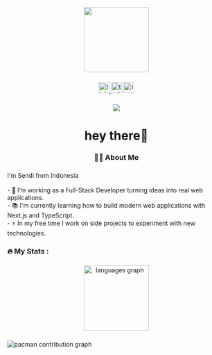 <div align="center">
  <img height="150" src="https://media.giphy.com/media/M9gbBd9nbDrOTu1Mqx/giphy.gif"  />
</div>

###

<div align="center">
  <a href="https://www.linkedin.com/in/sendi-dwi-putra-989405292/" target="_blank">
    <img src="https://img.shields.io/static/v1?message=LinkedIn&logo=linkedin&label=&color=0077B5&logoColor=white&labelColor=&style=for-the-badge" height="25" alt="linkedin logo"  />
  </a>
  <img src="https://img.shields.io/static/v1?message=Twitter&logo=twitter&label=&color=1DA1F2&logoColor=white&labelColor=&style=for-the-badge" height="25" alt="twitter logo"  />
  <img src="https://img.shields.io/static/v1?message=Instagram&logo=instagram&label=&color=E4405F&logoColor=white&labelColor=&style=for-the-badge" height="25" alt="instagram logo"  />
</div>

###

<div align="center">
  <img src="https://visitor-badge.laobi.icu/badge?page_id=luciferslave666.luciferslave666&"  />
</div>

###

<h1 align="center">hey there🙌</h1>

###

<h3 align="center">👩‍💻  About Me</h3>

###

<p align="left">I'm Sendi from Indonesia<br><br>- 🔭 I’m working as a Full-Stack Developer turning ideas into real web applications.<br>- 📚 I'm currently learning how to build modern web applications with Next.js and TypeScript.<br>- ⚡ In my free time I work on side projects to experiment with new technologies.</p>

###

<h3 align="left">🔥   My Stats :</h3>

###

<div align="center">
  <img src="https://github-readme-stats.vercel.app/api/top-langs?username=luciferslave666&locale=en&hide_title=false&layout=compact&card_width=320&langs_count=5&theme=dracula&hide_border=false&order=2" height="150" alt="languages graph"  />
</div>

###

<picture>
  <source media="(prefers-color-scheme: dark)" srcset="https://raw.githubusercontent.com/luciferslave666/luciferslave666/output/pacman-contribution-graph-dark.svg">
  <source media="(prefers-color-scheme: light)" srcset="https://raw.githubusercontent.com/luciferslave666/luciferslave666/output/pacman-contribution-graph.svg">
  <img alt="pacman contribution graph" src="https://raw.githubusercontent.com/luciferslave666/luciferslave666/output/pacman-contribution-graph.svg">
</picture>

###
